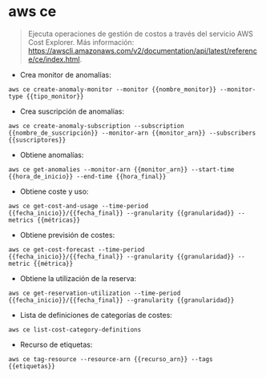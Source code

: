 # aws ce

> Ejecuta operaciones de gestión de costos a través del servicio AWS Cost Explorer.
> Más información: <https://awscli.amazonaws.com/v2/documentation/api/latest/reference/ce/index.html>.

- Crea monitor de anomalías:

`aws ce create-anomaly-monitor --monitor {{nombre_monitor}} --monitor-type {{tipo_monitor}}`

- Crea suscripción de anomalías:

`aws ce create-anomaly-subscription --subscription {{nombre_de_suscripción}} --monitor-arn {{monitor_arn}} --subscribers {{suscriptores}}`

- Obtiene anomalías:

`aws ce get-anomalies --monitor-arn {{monitor_arn}} --start-time {{hora_de_inicio}} --end-time {{hora_final}}`

- Obtiene coste y uso:

`aws ce get-cost-and-usage --time-period {{fecha_inicio}}/{{fecha_final}} --granularity {{granularidad}} --metrics {{métricas}}`

- Obtiene previsión de costes:

`aws ce get-cost-forecast --time-period {{fecha_inicio}}/{{fecha_final}} --granularity {{granularidad}} --metric {{métrica}}`

- Obtiene la utilización de la reserva:

`aws ce get-reservation-utilization --time-period {{fecha_inicio}}/{{fecha_final}} --granularity {{granularidad}}`

- Lista de definiciones de categorías de costes:

`aws ce list-cost-category-definitions`

- Recurso de etiquetas:

`aws ce tag-resource --resource-arn {{recurso_arn}} --tags {{etiquetas}}`

